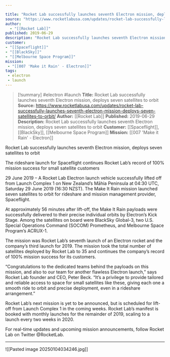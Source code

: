 ```yaml
---

title: "Rocket Lab successfully launches seventh Electron mission, deploys seven satellites to orbit "
source: "https://www.rocketlabusa.com/updates/rocket-lab-successfully-launches-seventh-electron-mission-deploys-seven-satellites-to-orbit/"
author:
  - "[[Rocket Lab]]"
published: 2019-06-29
description: "Rocket Lab successfully launches seventh Electron mission, deploys seven satellites to orbit"
customer: 
- "[[Spaceflight]]"
- "[[BlackSky]]"
- "[[Melbourne Space Program]]"
mission:
 - "[[007 'Make it Rain' - Electron]]"
tags:
 - electron 
 - launch
---
```

>[!summary]
#electron #launch
**Title:** Rocket Lab successfully launches seventh Electron mission, deploys seven satellites to orbit 
**Source:** https://www.rocketlabusa.com/updates/rocket-lab-successfully-launches-seventh-electron-mission-deploys-seven-satellites-to-orbit/
**Author:** [[Rocket Lab]]
**Published:** 2019-06-29
**Description:** Rocket Lab successfully launches seventh Electron mission, deploys seven satellites to orbit
**Customer:** [[Spaceflight]], [[BlackSky]], [[Melbourne Space Program]]
**Mission:** [[007 'Make it Rain' - Electron]]

Rocket Lab successfully launches seventh Electron mission, deploys seven satellites to orbit

 The rideshare launch for Spaceflight continues Rocket Lab’s record of 100% mission success for small satellite customers  

29 June 2019 – A Rocket Lab Electron launch vehicle successfully lifted off from Launch Complex 1 on New Zealand’s Māhia Peninsula at 04:30 UTC, Saturday 29 June 2019 (16:30 NZST). The Make It Rain mission launched seven satellites to orbit for rideshare and mission management provider, Spaceflight.  

At approximately 56 minutes after lift-off, the Make It Rain payloads were successfully delivered to their precise individual orbits by Electron’s Kick Stage. Among the satellites on board were BlackSky Global-3, two U.S. Special Operations Command (SOCOM) Prometheus, and Melbourne Space Program’s ACRUX-1.

The mission was Rocket Lab’s seventh launch of an Electron rocket and the company’s third launch for 2019. The mission took the total number of satellites deployed by Rocket Lab to 35 and continues the company’s record of 100% mission success for its customers.  

“Congratulations to the dedicated teams behind the payloads on this mission, and also to our team for another flawless Electron launch,” says Rocket Lab founder and CEO, Peter Beck. “It’s a privilege to provide tailored and reliable access to space for small satellites like these, giving each one a smooth ride to orbit and precise deployment, even in a rideshare arrangement.”

Rocket Lab’s next mission is yet to be announced, but is scheduled for lift-off from Launch Complex 1 in the coming weeks. Rocket Lab’s manifest is booked with monthly launches for the remainder of 2019, scaling to a launch every two weeks in 2020.

For real-time updates and upcoming mission announcements, follow Rocket Lab on Twitter @RocketLab.

---

![[Pasted image 20250104034246.jpg]]
